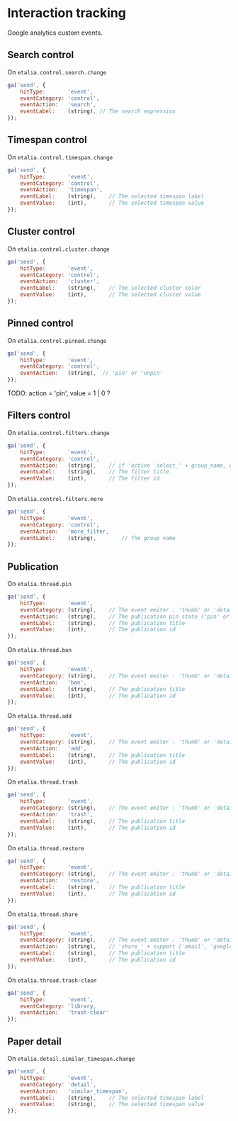 Interaction tracking
====================

Google analytics custom events.

                                                                  
## Search control
     
On ```etalia.control.search.change```

```javascript
ga('send', {
    hitType:       'event',
    eventCategory: 'control',
    eventAction:   'search', 
    eventLabel:    (string), // The search expression
});
```


## Timespan control
     
On ```etalia.control.timespan.change```

```javascript
ga('send', {
    hitType:       'event',
    eventCategory: 'control',
    eventAction:   'timespan', 
    eventLabel:    (string),    // The selected timespan label
    eventValue:    (int),       // The selected timespan value
});
```


## Cluster control
     
On ```etalia.control.cluster.change```
   
```javascript
ga('send', {
    hitType:       'event',
    eventCategory: 'control',
    eventAction:   'cluster', 
    eventLabel:    (string),    // The selected cluster color
    eventValue:    (int),       // The selected cluster value
});
```


## Pinned control
     
On ```etalia.control.pinned.change```

```javascript
ga('send', {
    hitType:       'event',
    eventCategory: 'control',
    eventAction:   (string),  // 'pin' or 'unpin'
}); 
```

TODO: action = 'pin', value = 1 | 0 ?


## Filters control
     
On ```etalia.control.filters.change```

```javascript
ga('send', {
    hitType:       'event',
    eventCategory: 'control',
    eventAction:   (string),    // if 'active 'select_' + group_name, else 'deselect_' + group_name   (ex: 'select_journal')
    eventLabel:    (string),    // The filter title
    eventValue:    (int),       // The filter id
}); 
```
     
On ```etalia.control.filters.more```

```javascript
ga('send', {
    hitType:       'event',
    eventCategory: 'control',
    eventAction:   'more_filter,
    eventLabel:    (string),        // The group name
});            
```  


## Publication

On ```etalia.thread.pin```

```javascript
ga('send', {
    hitType:       'event',
    eventCategory: (string),    // The event emiter : 'thumb' or 'detail'
    eventAction:   (string),    // The publication pin state ('pin' or 'unpin')
    eventLabel:    (string),    // The publication title
    eventValue:    (int),       // The publication id
});                       
```

On ```etalia.thread.ban```

```javascript
ga('send', {
    hitType:       'event',
    eventCategory: (string),    // The event emiter : 'thumb' or 'detail'
    eventAction:   'ban',    
    eventLabel:    (string),    // The publication title
    eventValue:    (int),       // The publication id
});                       
```

On ```etalia.thread.add```

```javascript
ga('send', {
    hitType:       'event',
    eventCategory: (string),    // The event emiter : 'thumb' or 'detail'
    eventAction:   'add',    
    eventLabel:    (string),    // The publication title
    eventValue:    (int),       // The publication id
});                       
```

On ```etalia.thread.trash```

```javascript
ga('send', {
    hitType:       'event',
    eventCategory: (string),    // The event emiter : 'thumb' or 'detail'
    eventAction:   'trash',    
    eventLabel:    (string),    // The publication title
    eventValue:    (int),       // The publication id
});                       
```

On ```etalia.thread.restore```

```javascript
ga('send', {
    hitType:       'event',
    eventCategory: (string),    // The event emiter : 'thumb' or 'detail'
    eventAction:   'restore',    
    eventLabel:    (string),    // The publication title
    eventValue:    (int),       // The publication id
});                       
```

On ```etalia.thread.share```

```javascript
ga('send', {
    hitType:       'event',
    eventCategory: (string),    // The event emiter : 'thumb' or 'detail'
    eventAction:   (string),    // 'share_' + support ('email', 'google-plus' or 'twitter')    
    eventLabel:    (string),    // The publication title
    eventValue:    (int),       // The publication id
});                       
```

On ```etalia.thread.trash-clear```

```javascript
ga('send', {
    hitType:       'event',
    eventCategory: 'library,    
    eventAction:   'trash-clear'
});                       
```

## Paper detail

On ```etalia.detail.similar_timespan.change```

```javascript
ga('send', {
    hitType:       'event',
    eventCategory: 'detail',
    eventAction:   'similar_timespan',    
    eventLabel:    (string),    // The selected timespan label
    eventValue:    (string),    // The selected timespan value
}); 
```

